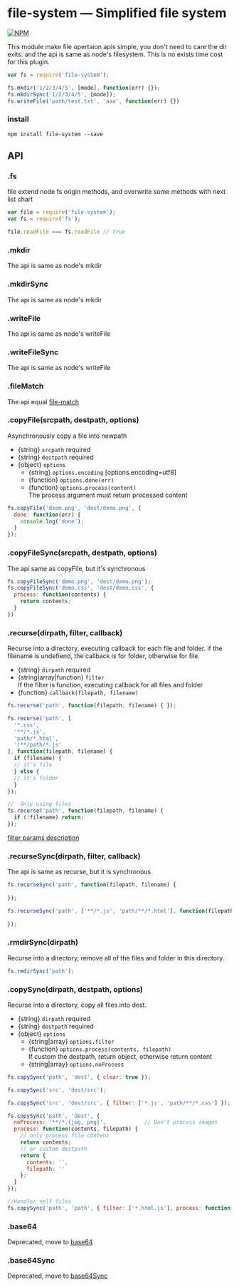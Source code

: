 # file-system — Simplified file system
[![NPM](https://nodei.co/npm/file-system.png?downloads=true&downloadRank=true&stars=true)](https://nodei.co/npm/file-system/)

This module make file opertaion apis simple, you don't need to care the dir exits. and the api is same as node's filesystem. This is no exists time cost for this plugin.  
```js
var fs = require('file-system');

fs.mkdir('1/2/3/4/5', [mode], function(err) {});
fs.mkdirSync('1/2/3/4/5', [mode]);
fs.writeFile('path/test.txt', 'aaa', function(err) {})
```

### install
```
npm install file-system --save
```

## API
### .fs
file extend node fs origin methods, and overwrite some methods with next list chart
```js
var file = require('file-system');
var fs = require('fs');

file.readFile === fs.readFile // true
```

### .mkdir
The api is same as node's mkdir

### .mkdirSync
The api is same as node's mkdir

### .writeFile
The api is same as node's writeFile

### .writeFileSync
The api is same as node's writeFile

### .fileMatch
The api equal [file-match](https://github.com/douzi8/file-match)
      
### .copyFile(srcpath, destpath, options)
Asynchronously copy a file into newpath
* {string} ``srcpath`` required
* {string} ``destpath`` required
* {object} ``options``
  * {string} ``options.encoding`` [options.encoding=utf8]
  * {function} ``options.done(err)``
  * {function} ``options.process(content)``  
  The process argument must return processed content
```js
fs.copyFile('deom.png', 'dest/demo.png', {
  done: function(err) {
    console.log('done');
  }
});
```

### .copyFileSync(srcpath, destpath, options)
The api same as copyFile, but it's synchronous
```js
fs.copyFileSync('demo.png', 'dest/demo.png');
fs.copyFileSync('demo.css', 'dest/demo.css', {
  process: function(contents) {
    return contents;
  }
})
```

### .recurse(dirpath, filter, callback)
Recurse into a directory, executing callback for each file and folder.
if the filename is undefiend, the callback is for folder, otherwise for file.
* {string} ``dirpath`` required
* {string|array|function} ``filter``  
If the filter is function, executing callback for all files and folder 
* {function} ``callback(filepath, filename)``
```js
fs.recurse('path', function(filepath, filename) { });

fs.recurse('path', [
  '*.css',
  '**/*.js', 
  'path/*.html',
  '!**/path/*.js'
], function(filepath, filename) {  
  if (filename) {
  // it's file
  } else {
  // it's folder
  }
});

//  Only using files
fs.recurse('path', function(filepath, filename) {  
  if (!filename) return;
});
```
[filter params description](https://github.com/douzi8/file-match#filter-description)

### .recurseSync(dirpath, filter, callback)
The api is same as recurse, but it is synchronous
```js
fs.recurseSync('path', function(filepath, filename) {
  
});

fs.recurseSync('path', ['**/*.js', 'path/**/*.html'], function(filepath, filename) {
  
});
```

### .rmdirSync(dirpath)
Recurse into a directory, remove all of the files and folder in this directory.
```js
fs.rmdirSync('path');
```

### .copySync(dirpath, destpath, options)
Recurse into a directory, copy all files into dest.
* {string} ``dirpath`` required
* {string} ``destpath`` required
* {object} ``options``
  * {string|array} ``options.filter``
  * {function} ``options.process(contents, filepath)``  
  If custom the destpath, return object, otherwise return content
  * {string|array} ``options.noProcess``
```js
fs.copySync('path', 'dest', { clear: true });

fs.copySync('src', 'dest/src');

fs.copySync('src', 'dest/src', { filter: ['*.js', 'path/**/*.css'] });

fs.copySync('path', 'dest', { 
  noProcess: '**/*.{jpg, png}',            // Don't process images
  process: function(contents, filepath) {
    // only process file content
    return contents;
    // or custom destpath
    return {
      contents: '',
      filepath: ''
    };
  } 
});

//Handler self files
fs.copySync('path', 'path', { filter: ['*.html.js'], process: function(contents, filepath) {} });
```

### .base64
Deprecated, move to [base64](https://github.com/douzi8/base64-img#base64filename-callback)
### .base64Sync
Deprecated, move to [base64Sync](https://github.com/douzi8/base64-img#base64syncfilename)